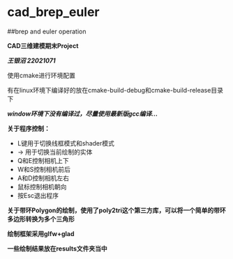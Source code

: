 # cad_brep_euler
##brep and euler operation

**CAD三维建模期末Project**

***王银沼 22021071***

使用cmake进行环境配置

有在linux环境下编译好的放在cmake-build-debug和cmake-build-release目录下

***window环境下没有编译过，尽量使用最新版gcc编译...***

**关于程序控制：**
 * L键用于切换线框模式和shader模式
 * -> 用于切换当前绘制的实体
 * Q和E控制相机上下
 * W和S控制相机前后
 * A和D控制相机左右
 * 鼠标控制相机朝向
 * 按Esc退出程序
 
 **关于带环Polygon的绘制，使用了poly2tri这个第三方库，可以将一个简单的带环多边形转换为多个三角形**
 
 **绘制框架采用glfw+glad**
 
 **一些绘制结果放在results文件夹当中**
 
